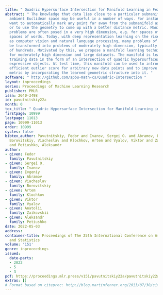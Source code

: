 ```yaml
---
title: " Quadric Hypersurface Intersection for Manifold Learning in Feature Space "
abstract: " The knowledge that data lies close to a particular submanifold of the
  ambient Euclidean space may be useful in a number of ways. For instance, one may
  want to automatically mark any point far away from the submanifold as an outlier
  or to use the geometry to come up with a better distance metric. Manifold learning
  problems are often posed in a very high dimension, e.g. for spaces of images or
  spaces of words. Today, with deep representation learning on the rise in areas such
  as computer vision and natural language processing, many problems of this kind may
  be transformed into problems of moderately high dimension, typically of the order
  of hundreds. Motivated by this, we propose a manifold learning technique suitable
  for moderately high dimension and large datasets. The manifold is learned from the
  training data in the form of an intersection of quadric hypersurfaces—simple but
  expressive objects. At test time, this manifold can be used to introduce a computationally
  efficient outlier score for arbitrary new data points and to improve a given similarity
  metric by incorporating the learned geometric structure into it. "
software: " http://github.com/spbu-math-cs/Quadric-Intersection "
layout: inproceedings
series: Proceedings of Machine Learning Research
publisher: PMLR
issn: 2640-3498
id: pavutnitskiy22a
month: 0
tex_title: " Quadric Hypersurface Intersection for Manifold Learning in Feature Space "
firstpage: 10999
lastpage: 11013
page: 10999-11013
order: 10999
cycles: false
bibtex_author: Pavutnitskiy, Fedor and Ivanov, Sergei O. and Abramov, Evgeniy and
  Borovitskiy, Viacheslav and Klochkov, Artem and Vyalov, Viktor and Zaikovskii, Anatolii
  and Petiushko, Aleksandr
author:
- given: Fedor
  family: Pavutnitskiy
- given: Sergei O.
  family: Ivanov
- given: Evgeniy
  family: Abramov
- given: Viacheslav
  family: Borovitskiy
- given: Artem
  family: Klochkov
- given: Viktor
  family: Vyalov
- given: Anatolii
  family: Zaikovskii
- given: Aleksandr
  family: Petiushko
date: 2022-05-03
address:
container-title: Proceedings of The 25th International Conference on Artificial Intelligence
  and Statistics
volume: '151'
genre: inproceedings
issued:
  date-parts:
  - 2022
  - 5
  - 3
pdf: https://proceedings.mlr.press/v151/pavutnitskiy22a/pavutnitskiy22a.pdf
extras: []
# Format based on citeproc: http://blog.martinfenner.org/2013/07/30/citeproc-yaml-for-bibliographies/
---
```

